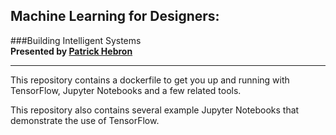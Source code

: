 ## Machine Learning for Designers: 
###Building Intelligent Systems
<br/>
**Presented by [Patrick Hebron](http://patrickhebron.com)**

****

This repository contains a dockerfile to get you up and running with TensorFlow, Jupyter Notebooks and a few related tools. 

This repository also contains several example Jupyter Notebooks that demonstrate the use of TensorFlow. 

